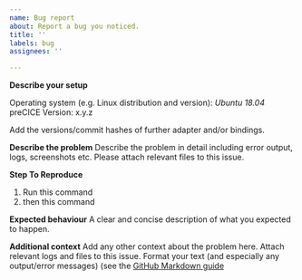 ```yaml
---
name: Bug report
about: Report a bug you noticed.
title: ''
labels: bug
assignees: ''

---
```


<!--
Use this issue if you found a bug in the preCICE library. You can also open issues in [preCICE adapters and tutorials](https://github.com/precice).
For general user support, please use the [Discourse forum](https://precice.discourse.group/) or the [Gitter chatroom](https://gitter.im/precice/Lobby).
-->

**Describe your setup**

Operating system (e.g. Linux distribution and version): _Ubuntu 18.04_
preCICE Version: x.y.z

Add the versions/commit hashes of further adapter and/or bindings.

**Describe the problem**
Describe the problem in detail including error output, logs, screenshots etc.
Please attach relevant files to this issue.

**Step To Reproduce**
1. Run this command
2. then this command

**Expected behaviour**
A clear and concise description of what you expected to happen.

**Additional context**
Add any other context about the problem here.
Attach relevant logs and files to this issue.
Format your text (and especially any output/error messages) (see the [GitHub Markdown guide](https://guides.github.com/features/mastering-markdown/)
